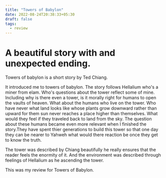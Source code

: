 ```yaml
---
title: "Towers of Babylon"
date: 2022-08-24T20:38:33+05:30
draft: false
tags:
  - review
---
```


# A beautiful story with and unexpected ending.

Towers of babylon is a short story by Ted Chiang.

It introduced me to towers of babylon. The story follows Hellalium who's a miner 
from elam. Who's questions about the tower reflect some of mine. Including why is
there even a tower, is it morally right for humans to open the vaults of heaven.
What about the humans who live on the tower. Who have never what land looks like
whose plants grow downward rather than upward for them sun never reaches a place
higher than themselves. What would they feel if they traveled back to land from 
the sky. The question about these humans became even more relevant when I finished
the story.They have spent thier generations to build this tower so that one day they can be
nearer to Yahweh what would there reaction be once they get to know the truth.
 
The tower was described by Chiang beautifully he really ensures that the reader 
feels the enormity of it. And the environment was described through feelings of 
Hellalium as he ascending the tower.

This was my review for Towers of Babylon.
